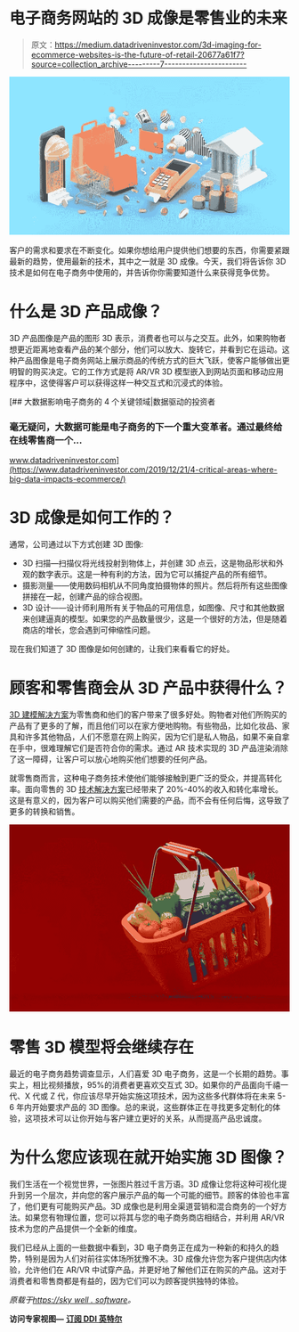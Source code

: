 # 电子商务网站的 3D 成像是零售业的未来

> 原文：<https://medium.datadriveninvestor.com/3d-imaging-for-ecommerce-websites-is-the-future-of-retail-20677a61f7?source=collection_archive---------7----------------------->

![](img/e3bb31c0d552c0cb7dabed08303761ef.png)

客户的需求和要求在不断变化。如果你想给用户提供他们想要的东西，你需要紧跟最新的趋势，使用最新的技术，其中之一就是 3D 成像。今天，我们将告诉你 3D 技术是如何在电子商务中使用的，并告诉你你需要知道什么来获得竞争优势。

# 什么是 3D 产品成像？

3D 产品图像是产品的图形 3D 表示，消费者也可以与之交互。此外，如果购物者想更近距离地查看产品的某个部分，他们可以放大、旋转它，并看到它在运动。这种产品图像是电子商务网站上展示商品的传统方式的巨大飞跃，使客户能够做出更明智的购买决定。它的工作方式是将 AR/VR 3D 模型嵌入到网站页面和移动应用程序中，这使得客户可以获得这样一种交互式和沉浸式的体验。

[](https://www.datadriveninvestor.com/2019/12/21/4-critical-areas-where-big-data-impacts-ecommerce/) [## 大数据影响电子商务的 4 个关键领域|数据驱动的投资者

### 毫无疑问，大数据可能是电子商务的下一个重大变革者。通过最终给在线零售商一个…

www.datadriveninvestor.com](https://www.datadriveninvestor.com/2019/12/21/4-critical-areas-where-big-data-impacts-ecommerce/) 

# 3D 成像是如何工作的？

通常，公司通过以下方式创建 3D 图像:

*   3D 扫描—扫描仪将光线投射到物体上，并创建 3D 点云，这是物品形状和外观的数字表示。这是一种有利的方法，因为它可以捕捉产品的所有细节。
*   摄影测量——使用数码相机从不同角度拍摄物体的照片。然后将所有这些图像拼接在一起，创建产品的综合视图。
*   3D 设计——设计师利用所有关于物品的可用信息，如图像、尺寸和其他数据来创建逼真的模型。如果您的产品数量很少，这是一个很好的方法，但是随着商店的增长，您会遇到可伸缩性问题。

现在我们知道了 3D 图像是如何创建的，让我们来看看它的好处。

# 顾客和零售商会从 3D 产品中获得什么？

[3D 建模解决方案](https://skywell.software/3d-modeling-scanning-services/)为零售商和他们的客户带来了很多好处。购物者对他们所购买的产品有了更多的了解，而且他们可以在家方便地购物。有些物品，比如化妆品、家具和许多其他物品，人们不愿意在网上购买，因为它们是私人物品，如果不亲自拿在手中，很难理解它们是否符合你的需求。通过 AR 技术实现的 3D 产品渲染消除了这一障碍，让客户可以放心地购买他们想要的任何产品。

就零售商而言，这种电子商务技术使他们能够接触到更广泛的受众，并提高转化率。面向零售的 3D [技术解决方案](https://skywell.software/retail-software-development/)已经带来了 20%-40%的收入和转化率增长。这是有意义的，因为客户可以购买他们需要的产品，而不会有任何后悔，这导致了更多的转换和销售。

![](img/780ce7c8d2f53f9b592d26cf72460901.png)

# 零售 3D 模型将会继续存在

最近的电子商务趋势调查显示，人们喜爱 3D 电子商务，这是一个长期的趋势。事实上，相比视频播放，95%的消费者更喜欢交互式 3D。如果你的产品面向千禧一代、X 代或 Z 代，你应该尽早开始实施这项技术，因为这些多代群体将在未来 5-6 年内开始要求产品的 3D 图像。总的来说，这些群体正在寻找更多定制化的体验，这项技术可以让你开始与客户建立更好的关系，从而提高产品忠诚度。

# 为什么您应该现在就开始实施 3D 图像？

我们生活在一个视觉世界，一张图片胜过千言万语。3D 成像让您将这种可视化提升到另一个层次，并向您的客户展示产品的每一个可能的细节。顾客的体验也丰富了，他们更有可能购买产品。3D 成像也是利用全渠道营销和混合商务的一个好方法。如果您有物理位置，您可以将其与您的电子商务商店相结合，并利用 AR/VR 技术为您的产品提供一个全新的维度。

我们已经从上面的一些数据中看到，3D 电子商务正在成为一种新的和持久的趋势，特别是因为人们对前往实体场所犹豫不决。3D 成像允许您为客户提供店内体验，允许他们在 AR/VR 中试穿产品，并更好地了解他们正在购买的产品。这对于消费者和零售商都是有益的，因为它们可以为顾客提供独特的体验。

*原载于*[*https://sky well . software*](https://skywell.software/blog/3d-imaging-for-ecommerce-websites-is-the-future-of-retail/)*。*

**访问专家视图—** [**订阅 DDI 英特尔**](https://datadriveninvestor.com/ddi-intel)